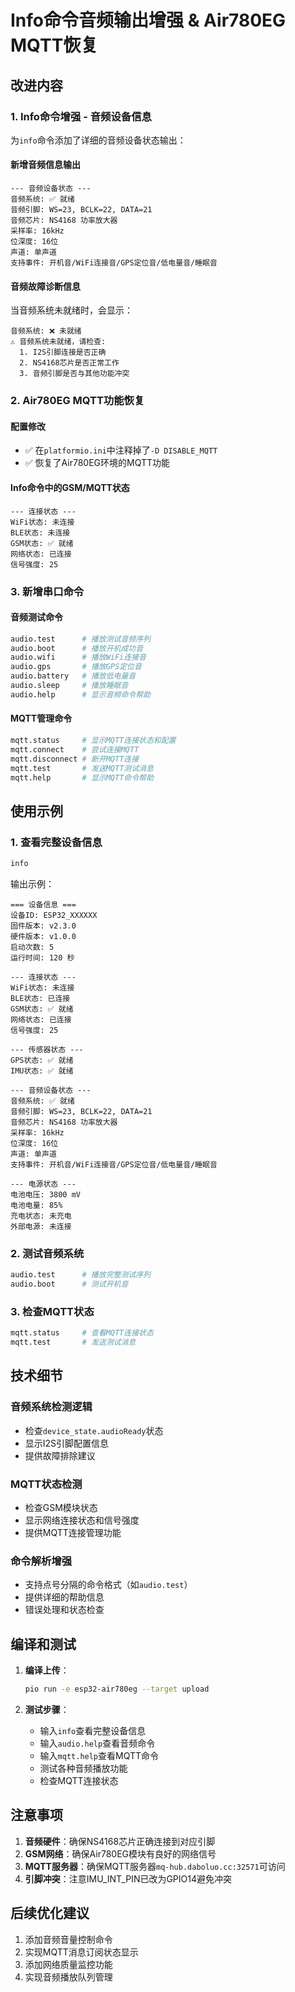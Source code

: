 # Info命令音频输出增强 & Air780EG MQTT恢复

## 改进内容

### 1. Info命令增强 - 音频设备信息

为`info`命令添加了详细的音频设备状态输出：

#### 新增音频信息输出
```
--- 音频设备状态 ---
音频系统: ✅ 就绪
音频引脚: WS=23, BCLK=22, DATA=21
音频芯片: NS4168 功率放大器
采样率: 16kHz
位深度: 16位
声道: 单声道
支持事件: 开机音/WiFi连接音/GPS定位音/低电量音/睡眠音
```

#### 音频故障诊断信息
当音频系统未就绪时，会显示：
```
音频系统: ❌ 未就绪
⚠️ 音频系统未就绪，请检查:
  1. I2S引脚连接是否正确
  2. NS4168芯片是否正常工作
  3. 音频引脚是否与其他功能冲突
```

### 2. Air780EG MQTT功能恢复

#### 配置修改
- ✅ 在`platformio.ini`中注释掉了`-D DISABLE_MQTT`
- ✅ 恢复了Air780EG环境的MQTT功能

#### Info命令中的GSM/MQTT状态
```
--- 连接状态 ---
WiFi状态: 未连接
BLE状态: 未连接
GSM状态: ✅ 就绪
网络状态: 已连接
信号强度: 25
```

### 3. 新增串口命令

#### 音频测试命令
```bash
audio.test      # 播放测试音频序列
audio.boot      # 播放开机成功音
audio.wifi      # 播放WiFi连接音
audio.gps       # 播放GPS定位音
audio.battery   # 播放低电量音
audio.sleep     # 播放睡眠音
audio.help      # 显示音频命令帮助
```

#### MQTT管理命令
```bash
mqtt.status     # 显示MQTT连接状态和配置
mqtt.connect    # 尝试连接MQTT
mqtt.disconnect # 断开MQTT连接
mqtt.test       # 发送MQTT测试消息
mqtt.help       # 显示MQTT命令帮助
```

## 使用示例

### 1. 查看完整设备信息
```bash
info
```

输出示例：
```
=== 设备信息 ===
设备ID: ESP32_XXXXXX
固件版本: v2.3.0
硬件版本: v1.0.0
启动次数: 5
运行时间: 120 秒

--- 连接状态 ---
WiFi状态: 未连接
BLE状态: 已连接
GSM状态: ✅ 就绪
网络状态: 已连接
信号强度: 25

--- 传感器状态 ---
GPS状态: ✅ 就绪
IMU状态: ✅ 就绪

--- 音频设备状态 ---
音频系统: ✅ 就绪
音频引脚: WS=23, BCLK=22, DATA=21
音频芯片: NS4168 功率放大器
采样率: 16kHz
位深度: 16位
声道: 单声道
支持事件: 开机音/WiFi连接音/GPS定位音/低电量音/睡眠音

--- 电源状态 ---
电池电压: 3800 mV
电池电量: 85%
充电状态: 未充电
外部电源: 未连接
```

### 2. 测试音频系统
```bash
audio.test      # 播放完整测试序列
audio.boot      # 测试开机音
```

### 3. 检查MQTT状态
```bash
mqtt.status     # 查看MQTT连接状态
mqtt.test       # 发送测试消息
```

## 技术细节

### 音频系统检测逻辑
- 检查`device_state.audioReady`状态
- 显示I2S引脚配置信息
- 提供故障排除建议

### MQTT状态检测
- 检查GSM模块状态
- 显示网络连接状态和信号强度
- 提供MQTT连接管理功能

### 命令解析增强
- 支持点号分隔的命令格式（如`audio.test`）
- 提供详细的帮助信息
- 错误处理和状态检查

## 编译和测试

1. **编译上传**：
   ```bash
   pio run -e esp32-air780eg --target upload
   ```

2. **测试步骤**：
   - 输入`info`查看完整设备信息
   - 输入`audio.help`查看音频命令
   - 输入`mqtt.help`查看MQTT命令
   - 测试各种音频播放功能
   - 检查MQTT连接状态

## 注意事项

1. **音频硬件**：确保NS4168芯片正确连接到对应引脚
2. **GSM网络**：确保Air780EG模块有良好的网络信号
3. **MQTT服务器**：确保MQTT服务器`mq-hub.daboluo.cc:32571`可访问
4. **引脚冲突**：注意IMU_INT_PIN已改为GPIO14避免冲突

## 后续优化建议

1. 添加音频音量控制命令
2. 实现MQTT消息订阅状态显示
3. 添加网络质量监控功能
4. 实现音频播放队列管理
